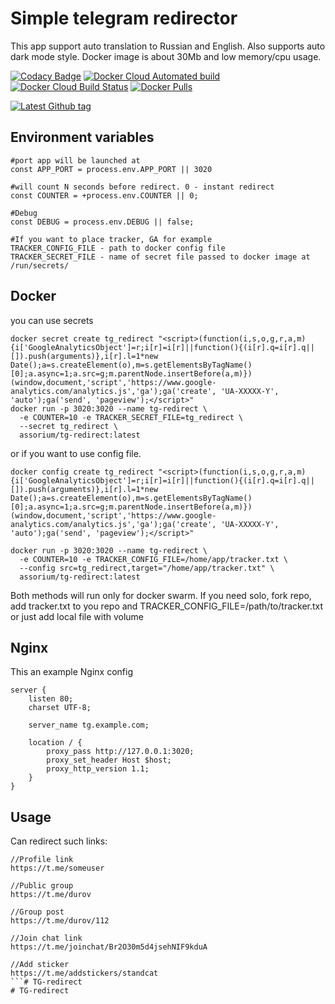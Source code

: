 # Simple telegram redirector
This app support auto translation to Russian and English. Also supports auto dark mode style. Docker image is about 30Mb and low memory/cpu usage.

[![Codacy Badge](https://img.shields.io/codacy/grade/1d5a8b3dc1634772b9febe2be6affb2b?style=for-the-badge)](https://app.codacy.com/manual/assorium/tg-redirect)
[![Docker Cloud Automated build](https://img.shields.io/docker/cloud/automated/assorium/tg-redirect?style=for-the-badge "Docker Cloud Automated build")](https://hub.docker.com/r/assorium/tg-redirect "Docker Cloud Automated build")
[![Docker Cloud Build Status](https://img.shields.io/docker/cloud/build/assorium/tg-redirect?style=for-the-badge "Docker Cloud Build Status")](https://hub.docker.com/r/assorium/tg-redirect "Docker Cloud Build Status")
[![Docker Pulls](https://img.shields.io/docker/pulls/assorium/tg-redirect?style=for-the-badge "Docker Pulls")](https://hub.docker.com/r/assorium/tg-redirect "Docker Pulls")  <br/>

[![Latest Github tag](https://img.shields.io/github/v/tag/mrspartak/tg-redirect?sort=date&style=for-the-badge "Latest Github tag")](https://github.com/mrspartak/tg-redirect/releases "Latest Github tag")

## Environment variables
    #port app will be launched at
    const APP_PORT = process.env.APP_PORT || 3020

    #will count N seconds before redirect. 0 - instant redirect
    const COUNTER = +process.env.COUNTER || 0;

    #Debug
    const DEBUG = process.env.DEBUG || false;

    #If you want to place tracker, GA for example
    TRACKER_CONFIG_FILE - path to docker config file
    TRACKER_SECRET_FILE - name of secret file passed to docker image at /run/secrets/
    
## Docker
you can use secrets
```
docker secret create tg_redirect "<script>(function(i,s,o,g,r,a,m){i['GoogleAnalyticsObject']=r;i[r]=i[r]||function(){(i[r].q=i[r].q||[]).push(arguments)},i[r].l=1*new Date();a=s.createElement(o),m=s.getElementsByTagName()[0];a.async=1;a.src=g;m.parentNode.insertBefore(a,m)})(window,document,'script','https://www.google-analytics.com/analytics.js','ga');ga('create', 'UA-XXXXX-Y', 'auto');ga('send', 'pageview');</script>"
docker run -p 3020:3020 --name tg-redirect \
  -e COUNTER=10 -e TRACKER_SECRET_FILE=tg_redirect \
  --secret tg_redirect \
  assorium/tg-redirect:latest
```

or if you want to use config file.
```
docker config create tg_redirect "<script>(function(i,s,o,g,r,a,m){i['GoogleAnalyticsObject']=r;i[r]=i[r]||function(){(i[r].q=i[r].q||[]).push(arguments)},i[r].l=1*new Date();a=s.createElement(o),m=s.getElementsByTagName()[0];a.async=1;a.src=g;m.parentNode.insertBefore(a,m)})(window,document,'script','https://www.google-analytics.com/analytics.js','ga');ga('create', 'UA-XXXXX-Y', 'auto');ga('send', 'pageview');</script>"

docker run -p 3020:3020 --name tg-redirect \
  -e COUNTER=10 -e TRACKER_CONFIG_FILE=/home/app/tracker.txt \
  --config src=tg_redirect,target="/home/app/tracker.txt" \
  assorium/tg-redirect:latest
```

Both methods will run only for docker swarm. If you need solo, fork repo, add tracker.txt to you repo and TRACKER_CONFIG_FILE=/path/to/tracker.txt or just add local file with volume

## Nginx
This an example Nginx config

```
server {
    listen 80;
    charset UTF-8;
        
    server_name tg.example.com;
    
    location / {
        proxy_pass http://127.0.0.1:3020;
        proxy_set_header Host $host;
        proxy_http_version 1.1;
    }
}
```

## Usage
Can redirect such links:
```
//Profile link
https://t.me/someuser

//Public group
https://t.me/durov

//Group post
https://t.me/durov/112

//Join chat link
https://t.me/joinchat/Br2O30m5d4jsehNIF9kduA

//Add sticker
https://t.me/addstickers/standcat
```# TG-redirect
# TG-redirect
